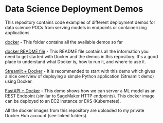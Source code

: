 # Data Science Deployment Demos
This repository contains code examples of different deployment demos for data science POCs from serving models in 
endpoints or containerizing applications.

[docker](docker) - This folder contains all the available demos so far

[docker README file](docker/README.md) - This README file contains all the information you need to get started with Docker 
and the demos in this repository. It's a good place to understand what Docker is, how to run it, and where to use it.

[Streamlit + Docker](docker/streamlit_demo) - It is recommended to start with this demo which gives a nice overview of 
deploying a simple Python application (Streamlit demo) using Docker.

[FastAPI + Docker](docker/fastapi_demo) - This demo shows how we can server a ML model as an REST Endpoint (similar to
SageMaker HTTP endpoints). This docker image can be deployed to an EC2 instance or EKS (Kubernetes).

All the docker images from this repository are uploaded to my private Docker Hub account (see linked folders).
